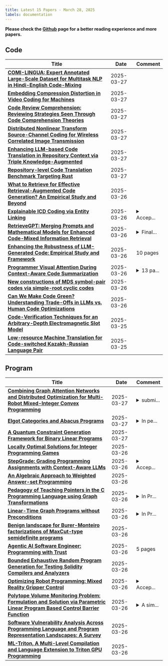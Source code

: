 ```yaml
---
title: Latest 15 Papers - March 28, 2025
labels: documentation
---
```

**Please check the [Github](https://github.com/zezhishao/MTS_Daily_ArXiv) page for a better reading experience and more papers.**

## Code
| **Title** | **Date** | **Comment** |
| --- | --- | --- |
| **[COMI-LINGUA: Expert Annotated Large-Scale Dataset for Multitask NLP in Hindi-English Code-Mixing](http://arxiv.org/abs/2503.21670v1)** | 2025-03-27 |  |
| **[Embedding Compression Distortion in Video Coding for Machines](http://arxiv.org/abs/2503.21469v1)** | 2025-03-27 |  |
| **[Code Review Comprehension: Reviewing Strategies Seen Through Code Comprehension Theories](http://arxiv.org/abs/2503.21455v1)** | 2025-03-27 |  |
| **[Distributed Nonlinear Transform Source-Channel Coding for Wireless Correlated Image Transmission](http://arxiv.org/abs/2503.21249v1)** | 2025-03-27 |  |
| **[Enhancing LLM-based Code Translation in Repository Context via Triple Knowledge-Augmented](http://arxiv.org/abs/2503.18305v2)** | 2025-03-27 |  |
| **[Repository-level Code Translation Benchmark Targeting Rust](http://arxiv.org/abs/2411.13990v5)** | 2025-03-27 |  |
| **[What to Retrieve for Effective Retrieval-Augmented Code Generation? An Empirical Study and Beyond](http://arxiv.org/abs/2503.20589v1)** | 2025-03-26 |  |
| **[Explainable ICD Coding via Entity Linking](http://arxiv.org/abs/2503.20508v1)** | 2025-03-26 | <details><summary>Accep...</summary><p>Accepted at CL4Health at NAACL 2025</p></details> |
| **[RetrieveGPT: Merging Prompts and Mathematical Models for Enhanced Code-Mixed Information Retrieval](http://arxiv.org/abs/2411.04752v3)** | 2025-03-26 | <details><summary>Final...</summary><p>Final and Updated version</p></details> |
| **[Enhancing the Robustness of LLM-Generated Code: Empirical Study and Framework](http://arxiv.org/abs/2503.20197v1)** | 2025-03-26 | 10 pages |
| **[Programmer Visual Attention During Context-Aware Code Summarization](http://arxiv.org/abs/2405.18573v2)** | 2025-03-26 | <details><summary>13 pa...</summary><p>13 pages, 4 figures, 5 tables. Published in IEEE Transactions on Software Engineering</p></details> |
| **[New constructions of MDS symbol-pair codes via simple-root cyclic codes](http://arxiv.org/abs/2503.20137v1)** | 2025-03-26 |  |
| **[Can We Make Code Green? Understanding Trade-Offs in LLMs vs. Human Code Optimizations](http://arxiv.org/abs/2503.20126v1)** | 2025-03-26 |  |
| **[Code-Verification Techniques for an Arbitrary-Depth Electromagnetic Slot Model](http://arxiv.org/abs/2503.04004v2)** | 2025-03-25 |  |
| **[Low-resource Machine Translation for Code-switched Kazakh-Russian Language Pair](http://arxiv.org/abs/2503.20007v1)** | 2025-03-25 |  |

## Program
| **Title** | **Date** | **Comment** |
| --- | --- | --- |
| **[Combining Graph Attention Networks and Distributed Optimization for Multi-Robot Mixed-Integer Convex Programming](http://arxiv.org/abs/2503.21548v1)** | 2025-03-27 | <details><summary>submi...</summary><p>submitted to CDC 2025</p></details> |
| **[Elgot Categories and Abacus Programs](http://arxiv.org/abs/2503.21434v1)** | 2025-03-27 | <details><summary>In pe...</summary><p>In peer rewview, although not at MFPS, I'm just using their style files!</p></details> |
| **[A Quantum Constraint Generation Framework for Binary Linear Programs](http://arxiv.org/abs/2503.21222v1)** | 2025-03-27 |  |
| **[Locally Optimal Solutions for Integer Programming Games](http://arxiv.org/abs/2503.20918v1)** | 2025-03-26 |  |
| **[StepGrade: Grading Programming Assignments with Context-Aware LLMs](http://arxiv.org/abs/2503.20851v1)** | 2025-03-26 | <details><summary>Accep...</summary><p>Accepted to the 15th IEEE Integrated STEM Education Conference (ISEC)</p></details> |
| **[An Algebraic Approach to Weighted Answer-set Programming](http://arxiv.org/abs/2503.20849v1)** | 2025-03-26 |  |
| **[Pedagogy of Teaching Pointers in the C Programming Language using Graph Transformations](http://arxiv.org/abs/2503.20469v1)** | 2025-03-26 | <details><summary>In Pr...</summary><p>In Proceedings GCM 2023 and 2024, arXiv:2503.19632</p></details> |
| **[Linear-Time Graph Programs without Preconditions](http://arxiv.org/abs/2503.20465v1)** | 2025-03-26 | <details><summary>In Pr...</summary><p>In Proceedings GCM 2023 and 2024, arXiv:2503.19632. arXiv admin note: substantial text overlap with arXiv:2501.09144</p></details> |
| **[Benign landscape for Burer-Monteiro factorizations of MaxCut-type semidefinite programs](http://arxiv.org/abs/2411.03103v2)** | 2025-03-26 |  |
| **[Agentic AI Software Engineer: Programming with Trust](http://arxiv.org/abs/2502.13767v2)** | 2025-03-26 | 5 pages |
| **[Bounded Exhaustive Random Program Generation for Testing Solidity Compilers and Analyzers](http://arxiv.org/abs/2503.20332v1)** | 2025-03-26 |  |
| **[Optimizing Robot Programming: Mixed Reality Gripper Control](http://arxiv.org/abs/2503.02042v2)** | 2025-03-26 | <details><summary>Accep...</summary><p>Accepted to ICRA 2025</p></details> |
| **[Polytope Volume Monitoring Problem: Formulation and Solution via Parametric Linear Program Based Control Barrier Function](http://arxiv.org/abs/2503.12546v2)** | 2025-03-26 | <details><summary>A sim...</summary><p>A simplified version is submitted to CDC2025</p></details> |
| **[Software Vulnerability Analysis Across Programming Language and Program Representation Landscapes: A Survey](http://arxiv.org/abs/2503.20244v1)** | 2025-03-26 |  |
| **[ML-Triton, A Multi-Level Compilation and Language Extension to Triton GPU Programming](http://arxiv.org/abs/2503.14985v2)** | 2025-03-26 |  |

